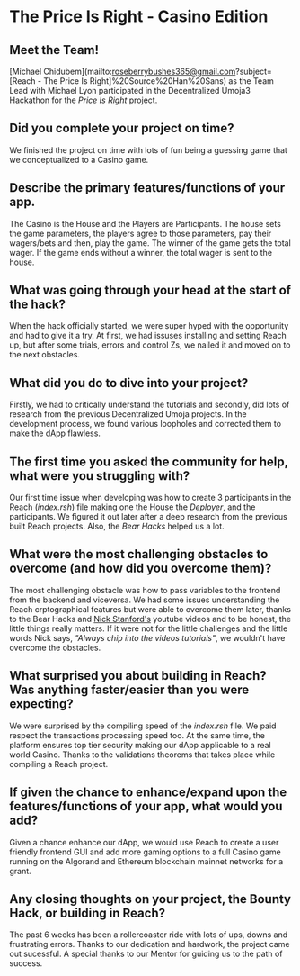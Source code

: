 # The Price Is Right - Casino Edition 
  
## Meet the Team!   
 [Michael Chidubem](mailto:roseberrybushes365@gmail.com?subject=[Reach - The Price Is Right]%20Source%20Han%20Sans) as the Team Lead with Michael Lyon participated in the Decentralized Umoja3 Hackathon for the *Price Is Right* project.  
   
## Did you complete your project on time?  
We finished the project on time with lots of fun being a guessing game that we conceptualized to a Casino game.  
  
## Describe the primary features/functions of your app.  
 The Casino is the House and the Players are Participants. The house sets the game parameters, the players agree to those parameters, pay their wagers/bets and then, play the game. The winner of the game gets the total wager. If the game ends without a winner, the total wager is sent to the house.  
  
## What was going through your head at the start of the hack?  
When the hack officially started, we were super hyped with the opportunity and had to give it a try. At  first, we had issuses installing and setting Reach up, but after some trials, errors and control Zs, we nailed it and moved on to the next obstacles.  
  
## What did you do to dive into your project?  
Firstly, we had to critically understand the tutorials and secondly, did lots of research from the previous Decentralized Umoja projects. In the development process, we found various loopholes and corrected them to make the dApp flawless.  
  
## The first time you asked the community for help, what were you struggling with?  
Our first time issue when developing was how to create 3 participants in the Reach (*index.rsh*) file making one the House the *Deployer*, and the participants. We figured it out later after a deep research from the previous built Reach projects. Also, the *Bear Hacks* helped us a lot.  
  
## What were the most challenging obstacles to overcome (and how did you overcome them)?  
The most challenging obstacle was how to pass variables to the frontend from the backend and viceversa. We had some issues understanding the Reach crptographical features but were able to overcome them later, thanks to the Bear Hacks and [Nick Stanford's](https://www.youtube.com/c/Reachsh) youtube videos and to be honest, the little  things really matters. If it were not for the little challenges and the little words Nick says, *"Always chip into the videos tutorials"*, we wouldn't have overcome the obstacles.  
  
## What surprised you about building in Reach? Was anything faster/easier than you were expecting?  
We were surprised by the compiling speed of the *index.rsh* file. We paid respect the transactions processing speed too. At the same time, the platform ensures top tier security making our dApp applicable to a real world Casino. Thanks to the validations theorems that takes place while compiling a Reach project.  
    
## If given the chance to enhance/expand upon the features/functions of your app, what would you add?  
Given a chance enhance our dApp, we would use Reach to create a user friendly frontend GUI and add more gaming options to a full Casino game running on the Algorand and Ethereum blockchain mainnet networks for a grant.  
    
## Any closing thoughts on your project, the Bounty Hack, or building in Reach?  
The past 6 weeks has been a rollercoaster ride with lots of ups, downs and frustrating errors. Thanks to our dedication and hardwork, the project came out sucessful. A special thanks to our Mentor for guiding us to the path of success.  
